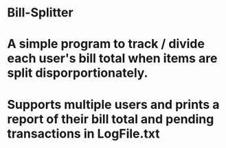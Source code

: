 # Bill-Splitter

# A simple program to track / divide each user's bill total when items are split disporportionately. 
# Supports multiple users and prints a report of their bill total and pending transactions in LogFile.txt
